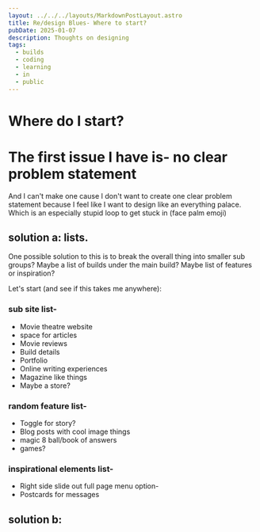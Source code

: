 ```yaml
---
layout: ../../../layouts/MarkdownPostLayout.astro
title: Re/design Blues- Where to start?
pubDate: 2025-01-07
description: Thoughts on designing
tags:
  - builds
  - coding
  - learning
  - in
  - public
---
```

# Where do I start?

# The first issue I have is- no clear problem statement

And I can't make one cause I don't want to create one clear problem statement because I feel like I want to design like an everything palace. Which is an especially stupid loop to get stuck in (face palm emoji)


## solution a: lists.
One possible solution to this is to break the overall thing into smaller sub groups? 
Maybe a list of builds under the main build? 
Maybe list of features or inspiration?

Let's start (and see if this takes me anywhere):


### sub site list-
- Movie theatre website
- space for articles
- Movie reviews
- Build details
- Portfolio
- Online writing experiences
- Magazine like things
- Maybe a store?

### random feature list-
 - Toggle for story?
 - Blog posts with cool image things
 - magic 8 ball/book of answers
- games?

### inspirational elements list-
- Right side slide out full page menu option-
- Postcards for messages


## solution b: 